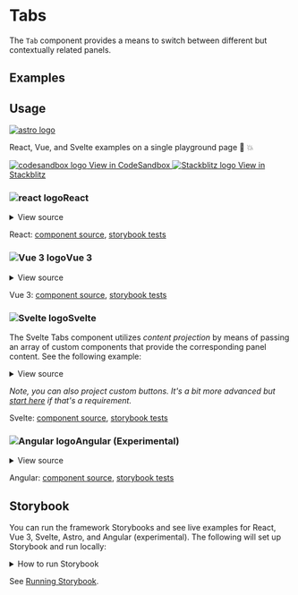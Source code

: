 # Tabs

The `Tab` component provides a means to switch between different but contextually related panels. 

<div class="mbs24"></div>

## Examples

<div class="mbe24"></div>

<TabExamples />

<script setup>
import TabExamples from '../../components/TabExamples.vue'
import { Alert } from "agnostic-vue";
</script>

<div class="mbe32"></div>

## Usage

<div class="flex items-center mbs40 mbe24">
  <a href="https://astro.build/" class="astro-logo-usage-wrap" target="_blank"><img class="astro-logo-usage" src="/images/astro-logo-light.svg" alt="astro logo"></a>
  <p class="mis16">React, Vue, and Svelte examples on a single playground page 🚀 💥</p>
</div>
<div class="playgrounds flex mbe32">
  <a class="btn btn-rounded" style="background-color: var(--agnostic-dark); color: var(--agnostic-light)" href="https://codesandbox.io/s/github/AgnosticUI/agnosticui/tree/master/playgrounds/Tabs?file=/README.md" target="_blank">
    <img src="/images/codesandbox.svg" alt="codesandbox logo" class="mie8"> View in CodeSandbox
  </a>
  <a class="btn btn-rounded" style="background-color: var(--agnostic-primary); color: var(--agnostic-light)" href="https://stackblitz.com/github/AgnosticUI/agnosticui/tree/master/playgrounds/Tabs?file=/README.md" target="_blank">
    <img src="/images/stackblitz.svg" alt="Stackblitz logo" class="mie4"> View in Stackblitz
  </a>
</div>

<div class="flex">
  <h3 id="react" tabindex="-1">
    <img src="/images/React-icon.svg" alt="react logo">React
  </h3>
</div>

<details class="disclose disclose-bordered">
<summary class="disclose-title">View source</summary>

```jsx
import "agnostic-react/dist/common.min.css";
import "agnostic-react/dist/esm/index.css";
import { Tabs, TabButton, TabPanel  } from "agnostic-react";

/**
 * This is a contrived setup to support the example, but,
 * we * DO need to ensure IDs (and ARIA IDs) are unique.
 */
const tabButtons = [];
const tabPanels = [];

[...Array(6)].forEach((_, i) => {
  tabButtons[i] = [
    <TabButton controlsPanelId={`panel1-${i}`} key={1}>
      Tab 1
    </TabButton>,
    <TabButton controlsPanelId={`panel2-${i}`} key={2}>
      Tab 2
    </TabButton>,
    <TabButton controlsPanelId={`panel3-${i}`} key={3}>
      Tab 3
    </TabButton>,
    <TabButton controlsPanelId={`panel4-${i}`} key={4}>
      Tab 4
    </TabButton>,
    <TabButton controlsPanelId={`panel5-${i}`} key={5}>
      Tab 5
    </TabButton>,
  ];

  tabPanels[i] = [
    <TabPanel id={`panel1-${i}`} key={1}>
      <p>Tab 1 content (no padding or margins so consumer can control desired gutters)</p>
    </TabPanel>,
    <TabPanel id={`panel2-${i}`} key={2}>
      <p>Tab 2 content (no padding or margins so consumer can control desired gutters)</p>
    </TabPanel>,
    <TabPanel id={`panel3-${i}`} key={3}>
      <p>Tab 3 content</p>
    </TabPanel>,
    <TabPanel id={`panel4-${i}`} key={4}>
      <p>Tab 4 content</p>
    </TabPanel>,
    <TabPanel id={`panel5-${i}`} key={5}>
      <p>Tab 5 content</p>
    </TabPanel>,
  ];
});
export const YourComponent = () => (
  <>
    <h2>Tabs</h2>
    <section className="mbs24 mbe40">
      <Tabs tabButtons={tabButtons[0]} tabPanels={tabPanels[0]} />
    </section>
    <h2>Tabs Large</h2>
    <section className="mbs24 mbe40">
      <Tabs size="large" tabButtons={tabButtons[1]} tabPanels={tabPanels[1]} />
    </section>
    <h2>Tabs XLarge</h2>
    <section className="mbs24 mbe40">
      <Tabs size="xlarge" tabButtons={tabButtons[2]} tabPanels={tabPanels[2]} />
    </section>
    <h2>Tabs Vertical</h2>
    <section className="mbs24 mbe40">
      <Tabs isVerticalOrientation tabButtons={tabButtons[3]} tabPanels={tabPanels[3]} />
    </section>
    <h2>Tabs Disabled</h2>
    <section className="mbs24 mbe40">
      <Tabs isDisabled tabButtons={tabButtons[4]} tabPanels={tabPanels[4]} />
    </section>
    <h2>Tabs Disabled Options</h2>
    <section className="mbs24 mbe40">
      <Tabs disabledOptions={[2,3]} tabButtons={tabButtons[5]} tabPanels={tabPanels[5]} />
    </section>
  </>
);
```
</details>

React: [component source](https://github.com/AgnosticUI/agnosticui/blob/master/agnostic-react/src/Tab.tsx), [storybook tests](https://github.com/AgnosticUI/agnosticui/blob/master/agnostic-react/src/stories/Tab.stories.tsx)

<div class="mbe32"></div>

<div class="flex">
  <h3 id="vue-3" tabindex="-1">
    <img src="/images/Vue-icon.svg" alt="Vue 3 logo">Vue 3
  </h3>
</div>

<details class="disclose disclose-bordered">
<summary class="disclose-title">View source</summary>

```vue
<template>
  <section class="mbe40">
    <div class="h4 mbe32 flex items-center">
      <img
        width="24"
        height="24"
        src="/assets/Vue-icon.svg"
        alt="Vue logo"
        class="mie12"
      />Vue 3 Close
    </div>
    <div class="mbs24 mbe16">
      <Tabs>
        <template #tab-1>
          Tab 1
        </template>
        <template #panel-1>
          <p>Tab 1 content (no padding or margins so consumer can control desired gutters) (no padding or margins so consumer can control desired gutters)</p>
          <p>
            Try tabbing into this. You'll be able to tab through the links, and then shift-tab back out. To get to the
            next tab you use the arrow key and enter|space to select. This is consistent with
            wai-aria practices <a href="https://www.w3.org/TR/wai-aria-practices/examples/tabs/tabs-2/tabs.html">
              aria manual activation example</a>.
          </p>
          <p>Random <a href="www.yahoo.com">yahoo link 1</a> and random <a href="www.yahoo.com">yahoo link 2</a>. Just testing some links out :)</p>
        </template>
        <template #tab-2>
          Tab 2
        </template>
        <template #panel-2>
          <p>Random <a href="www.yahoo.com">yahoo link 1</a> and random <a href="www.yahoo.com">yahoo link 2</a>. Just testing some links out :)</p>
        </template>
        <template #tab-foo>
          Tab Foo
        </template>
        <template #panel-foo>
          Panel Foo content (no padding or margins so consumer can control desired gutters)
        </template>
        <template #tab-bar>
          Tab Bar
        </template>
        <template #panel-bar>
          Panel Bar
        </template>
      </Tabs>
    </div>
    <div class="mbs32 mbe16">
      <Tabs size="large">
        <template #tab-11>
          Tab 1
        </template>
        <template #panel-11>
          Panel 1
        </template>
        <template #tab-12>
          Tab 2
        </template>
        <template #panel-12>
          Panel 2
        </template>
      </Tabs>
    </div>
    <h2>Vertical Tabs</h2>
    <div class="mbs48 mbe16">
      <Tabs is-vertical>
        <template #tab-13>
          Tab 1
        </template>
        <template #panel-13>
          <p>Vertical tab 1 content (no padding or margins so consumer can control desired gutters) (no padding or margins so consumer can control desired gutters)</p>
          <p>Now you'll use the up and down arrows. Home and end still work the same. Random <a href="www.yahoo.com">yahoo link 1</a> and random <a href="www.yahoo.com">yahoo link 2</a>. Just testing some links out :)</p>
        </template>
        <template #tab-14>
          Tab 2
        </template>
        <template #panel-14>
          Vertical tab 2 content (no padding or margins so consumer can control desired gutters)
        </template>
      </Tabs>
    </div>
    <h2>Disabled Tabs</h2>
    <div class="mbs48 mbe16">
      <Tabs is-disabled>
        <template #tab-15>
          Tab 1
        </template>
        <template #panel-15>
          Panel 1
        </template>
        <template #tab-16>
          Tab 1
        </template>
        <template #panel-16>
          Panel 2
        </template>
      </Tabs>
    </div>
    <h2>Disabled Options</h2>
    <div class="mbs12 mbe16">
      <Tabs :disabled-options="disabledOptions">
        <template #tab-17>
          Tab 1
        </template>
        <template #panel-17>
          Disabled options only make sense if you do NOT supply isDisabled (as
          that disabled all the tab buttons), and you wish to selectively disable certain buttons.
          Here we've disabled the second and fourth tabs. Keyboard navigation skips the disabled tabs.
        </template>
        <template #tab-18>
          Tab 2
        </template>
        <template #panel-18>
          Panel 2
        </template>
        <template #tab-19>
          Tab 3
        </template>
        <template #panel-19>
          Panel 3
        </template>
        <template #tab-20>
          Tab 4
        </template>
        <template #panel-20>
          Panel 4
        </template>
        <template #tab-21>
          Tab 5
        </template>
        <template #panel-21>
          Panel 5
        </template>
      </Tabs>
    </div>
    <h2>Custom</h2>
    <div class="mbs12 mbe16">
      <div>
        <p class="mbe12">
          Custom tabs using an AgnosticUI button requires two things:
        </p>
        <ul class="mbe24">
          <li>You need to use the <code>tabType="custom"</code> prop on the tab</li>
          <li>You need to use the <code>type="faux"</code> prop on the button. This is required because the tabs are already buttons so you'd have a nested button a11y violation otherwise.</li>
        </ul>
        <Tabs tab-type="custom">
          <template #tab-22>
            <Button
              type="faux"
              mode="primary"
              is-bordered
            >
              Tab One
            </Button>
          </template>
          <template #panel-22>
            <p>Tab 1 content (no padding or margins so consumer can control desired gutters) (no padding or margins so consumer can control desired gutters)</p>
            <p>
              Try tabbing into this. You'll be able to tab through the links, and then shift-tab back out. To get to the
              next tab you use the arrow key and enter|space to select. This is consistent with
              wai-aria practices <a href="https://www.w3.org/TR/wai-aria-practices/examples/tabs/tabs-2/tabs.html">
                aria manual activation example</a>.
            </p>
            <p>Random <a href="www.yahoo.com">yahoo link 1</a> and random <a href="www.yahoo.com">yahoo link 2</a>. Just testing some links out :)</p>
          </template>
          <template #tab-23>
            <Button
              type="faux"
              mode="primary"
              is-bordered
            >
              Tab Two
            </Button>
          </template>
          <template #panel-23>
            Tab 2 content (no padding or margins so consumer can control desired gutters)
          </template>
        </Tabs>
      </div>
    </div>
  </section>
</template>

<script setup>
// Components CSS
import "agnostic-vue/dist/index.css";
import { Button, Tabs } from "agnostic-vue";
const disabledOptions = ["tab-18", "tab-20"];
</script>
```
</details>

Vue 3: [component source](https://github.com/AgnosticUI/agnosticui/blob/master/agnostic-vue/src/components/Tab.vue), [storybook tests](https://github.com/AgnosticUI/agnosticui/blob/master/agnostic-vue/src/stories/Tab.stories.js)

<div class="mbe24"></div>

<div class="flex mbe16">
  <h3 id="svelte" tabindex="-1">
    <img src="/images/Svelte-icon.svg" alt="Svelte logo">Svelte
  </h3>
</div>

<div class="mbe12"></div>

The Svelte Tabs component utilizes _content projection_ by means of passing an array
of custom components that provide the corresponding panel content. See the following example:

<details class="disclose disclose-bordered">
<summary class="disclose-title">View source</summary>

```html
<script>
  // TabPanel1.svelte
  export let tabindex = 0;
</script>
<div id="panel-1" class="tab-panel" role="tabpanel" tabindex="{tabindex}">
  <h2>Tab 1</h2>
  <p>You can use any valid template content in the panel</p>
</div>
```
You will create as many of these panel components as your use case requires, and then
import them and use as follows:

```html
<script>
  import 'agnostic-svelte/css/common.min.css';
  import { Tabs } from "agnostic-svelte";
  import Tab1 from "path/to/your/TabPanel1.svelte";
  import Tab2 from "path/to/your/TabPanel2.svelte";
  import Tab3 from "path/to/your/TabPanel3.svelte";
</script>
<section class="mbe24">
  <Tabs size="large" tabs={[
    {
      title: "Tab 1",
      ariaControls: "panel-1",
      tabPanelComponent: Tab1,
    },
    {
      title: "Tab 2",
      ariaControls: "panel-2",
      tabPanelComponent: Tab2,
    },
    {
      title: "Tab 3",
      ariaControls: "panel-3",
      tabPanelComponent: Tab3,
    },
  ]}></Tabs>
</section>
```
</details>

<div class="mbe16"></div>

_Note, you can also project custom buttons. It's a bit more advanced but [start here](https://github.com/AgnosticUI/agnosticui/blob/master/agnostic-svelte/src/lib/components/Tabs/Tabs.stories.js#L143) if that's a requirement._

<div class="mbe24"></div>

Svelte: [component source](https://github.com/AgnosticUI/agnosticui/blob/master/agnostic-svelte/src/lib/components/Tabs/Tabs.svelte), [storybook tests](https://github.com/AgnosticUI/agnosticui/blob/master/agnostic-svelte/src/lib/components/Tabs/Tabs.stories.js)

<div class="mbe24"></div>

<div class="flex">
  <h3 id="angular" tabindex="-1">
    <img src="/images/Angular-icon.svg" alt="Angular logo">Angular (Experimental)
  </h3>
</div>

<details class="disclose disclose-bordered">
<summary class="disclose-title">View source</summary>

In your Angular configuration (likely `angular.json`) ensure you're including
the common AgnosticUI styles:

<div class="mbe16"></div>

` "styles": ["agnostic-angular/common.min.css"],`

<div class="mbe24"></div>

Add AgnosticUI's `AgModule` module:

```js{3,9}
import { NgModule } from '@angular/core';
import { BrowserModule } from '@angular/platform-browser';
import { AgModule } from 'agnostic-angular';

import { AppComponent } from './app.component';

@NgModule({
  declarations: [AppComponent],
  imports: [BrowserModule, AgModule],
  providers: [],
  bootstrap: [AppComponent],
})
export class AppModule {}
```

Now you can use in your components:

```js
import { Component } from '@angular/core';

@Component({
  selector: 'your-component',
  template: `<section>
    <ag-tabs>
      <ag-tab-panel panelId="panel1"
                    tabButtonTitle="Tab 1">
        Tab 1 content (no padding or margins so consumer can control desired gutters) (no padding or margins so consumer
        can control desired gutters)
      </ag-tab-panel>
      <ag-tab-panel panelId="panel2"
                    tabButtonTitle="Tab 2">
        Tab 2 content (no padding or margins so consumer can control desired gutters) (no padding or margins so consumer
        can control desired gutters)
      </ag-tab-panel>
    </ag-tabs>
  </section>
  <section>
    <ag-tabs [isVerticalOrientation]="true">
      <ag-tab-panel panelId="panel3"
                    tabButtonTitle="Tab 1">
        Tab 1 content (no padding or margins so consumer can control desired gutters) (no padding or margins so consumer
        can control desired gutters)
      </ag-tab-panel>
      <ag-tab-panel panelId="panel4"
                    tabButtonTitle="Tab 2">
        Tab 2 content (no padding or margins so consumer can control desired gutters) (no padding or margins so consumer
        can control desired gutters)
      </ag-tab-panel>
    </ag-tabs>
  </section>
  <section>
    <ag-tabs size="xlarge"
             [disabledOptions]="['Tab 2', 'Tab 4']">
      <ag-tab-panel panelId="panel11"
                    tabButtonTitle="Tab 1">
        Tab 1 content (no padding or margins so consumer can control desired gutters)
      </ag-tab-panel>
      <ag-tab-panel panelId="panel12"
                    tabButtonTitle="Tab 2">
        Tab 2 content (no padding or margins so consumer can control desired gutters)
      </ag-tab-panel>
      <ag-tab-panel panelId="panel13"
                    tabButtonTitle="Tab 3">
        Tab 3 content
      </ag-tab-panel>
      <ag-tab-panel panelId="panel14"
                    tabButtonTitle="Tab 4">
        Tab 4 content
      </ag-tab-panel>
      <ag-tab-panel panelId="panel15"
                    tabButtonTitle="Tab 5">
        Tab 5 content
      </ag-tab-panel>
    </ag-tabs>
  </section>
  <section>
    <ag-tabs [tabButtonTemplate]="tabButtonTemplate">
      <ng-template #tabButtonTemplate
                   let-panel
                   let-idx="index">
        <button #tabButton
                role="tab"
                [class.active]="panel.isActive"
                style="background: transparent; border: none; margin-right: -1px;"
                [attr.aria-controls]="panel.panelId"
                [attr.aria-selected]="panel.isActive"
                [attr.tab-index]="panel.isActive ? 0 : -1">
          <ag-button type="faux"
                     [isBordered]="true"
                     mode="primary">
            {{ panel.tabButtonTitle }}
          </ag-button>
        </button>
      </ng-template>
      <ag-tab-panel panelId="panel16"
                    tabButtonTitle="Tab 1">
        <p>Custom tab buttons can be achieved by using your own button (which can be AgnosticUI Buttons) using
          <i>ngTemplateOutlet</i> of <i>#tabButtonTemplate</i> as we have done here.
        </p>
        <br />
        <p>Note, that it's important to pass the <i>type="faux"</i> prop if you use an AgnosticUI Button (or just use
          a <i>div</i> if you're making your own). Ultimately, we want a <i>div</i> that is styled like a button.
          This "tab button div" will get wrapped internally by <i>ag-tabs</i> with a button of its own. Doing this
          prevents an a11y violation of nesting focusable elements.</p>
        <br />
        <p>You will also want to give these buttons the role of <i>tab</i> and utilize the <i>aria-selected</i>
          attribute as we've done here (TODO -- link to GitHub source).</p>
      </ag-tab-panel>
      <ag-tab-panel panelId="panel17"
                    tabButtonTitle="Tab 2">
        Tab 2 content (no padding or margins so consumer can control desired gutters)
      </ag-tab-panel>
    </ag-tabs>
  </section>`
})
export class YourComponent {}
```
</details>

Angular: [component source](https://github.com/AgnosticUI/agnosticui/blob/master/agnostic-angular/libs/ag/src/lib/Tab.component.ts), [storybook tests](https://github.com/AgnosticUI/agnosticui/blob/master/agnostic-angular/libs/ag/src/lib/Tab.component.stories.ts)

<div class="mbe32"></div>

## Storybook

You can run the framework Storybooks and see live examples for React, Vue 3, Svelte, Astro, and Angular (experimental). The following will set up Storybook and run locally:

<details class="mbs24 mbe24 disclose disclose-bordered">
<summary class="disclose-title">How to run Storybook</summary>

```shell
git clone git@github.com:AgnosticUI/agnosticui.git
cd agnosticui/<PACKAGE_NAME> && npm i # e.g. cd agnosticui/agnostic-react && npm i
npm run storybook
```
</details>

See [Running Storybook](https://github.com/AgnosticUI/agnosticui/blob/master/CONTRIBUTING.md#usage).

